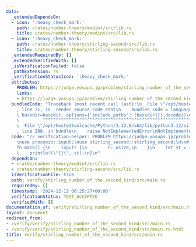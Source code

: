 ```yaml
---
data:
  _extendedDependsOn:
  - icon: ':heavy_check_mark:'
    path: crates/number-theory/modint/src/lib.rs
    title: crates/number-theory/modint/src/lib.rs
  - icon: ':heavy_check_mark:'
    path: crates/number-theory/stirling-second/src/lib.rs
    title: crates/number-theory/stirling-second/src/lib.rs
  _extendedRequiredBy: []
  _extendedVerifiedWith: []
  _isVerificationFailed: false
  _pathExtension: rs
  _verificationStatusIcon: ':heavy_check_mark:'
  attributes:
    PROBLEM: https://judge.yosupo.jp/problem/stirling_number_of_the_second_kind
    links:
    - https://judge.yosupo.jp/problem/stirling_number_of_the_second_kind
  bundledCode: "Traceback (most recent call last):\n  File \"/opt/hostedtoolcache/Python/3.12.8/x64/lib/python3.12/site-packages/onlinejudge_verify/documentation/build.py\"\
    , line 71, in _render_source_code_stat\n    bundled_code = language.bundle(stat.path,\
    \ basedir=basedir, options={'include_paths': [basedir]}).decode()\n          \
    \         ^^^^^^^^^^^^^^^^^^^^^^^^^^^^^^^^^^^^^^^^^^^^^^^^^^^^^^^^^^^^^^^^^^^^^^^^^^^^^^^^^\n\
    \  File \"/opt/hostedtoolcache/Python/3.12.8/x64/lib/python3.12/site-packages/onlinejudge_verify/languages/rust.py\"\
    , line 288, in bundle\n    raise NotImplementedError\nNotImplementedError\n"
  code: "// verification-helper: PROBLEM https://judge.yosupo.jp/problem/stirling_number_of_the_second_kind\n\
    \nuse proconio::input;\nuse stirling_second::stirling_second;\n\n#[proconio::fastout]\n\
    fn main() {\n    input! {\n        n: usize,\n    }\n    let st = stirling_second::<998244353>(n);\n\
    \    println!(\"{}\", st);\n}\n"
  dependsOn:
  - crates/number-theory/modint/src/lib.rs
  - crates/number-theory/stirling-second/src/lib.rs
  isVerificationFile: true
  path: verify/stirling_number_of_the_second_kind/src/main.rs
  requiredBy: []
  timestamp: '2024-12-12 06:25:27+00:00'
  verificationStatus: TEST_ACCEPTED
  verifiedWith: []
documentation_of: verify/stirling_number_of_the_second_kind/src/main.rs
layout: document
redirect_from:
- /verify/verify/stirling_number_of_the_second_kind/src/main.rs
- /verify/verify/stirling_number_of_the_second_kind/src/main.rs.html
title: verify/stirling_number_of_the_second_kind/src/main.rs
---
```

